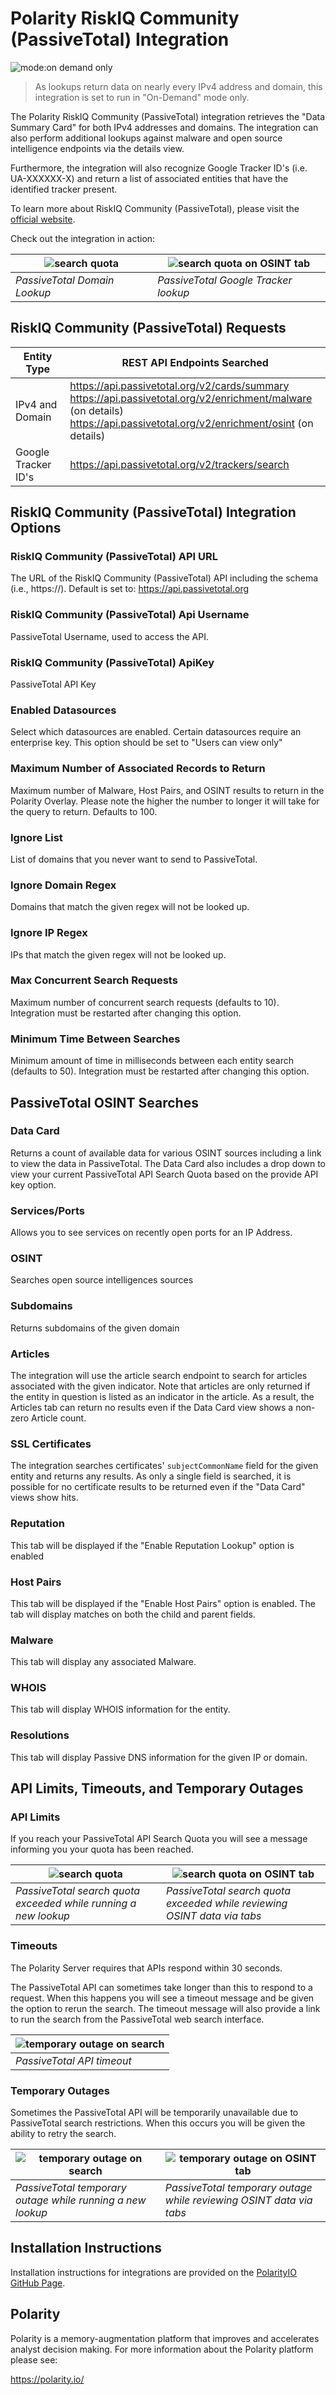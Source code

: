 # Polarity RiskIQ Community (PassiveTotal) Integration

![mode:on demand only](https://img.shields.io/badge/mode-on%20demand%20only-blue.svg)

> As lookups return data on nearly every IPv4 address and domain, this integration is set to run in "On-Demand" mode only.

The Polarity RiskIQ Community (PassiveTotal) integration retrieves the "Data Summary Card" for both IPv4 addresses and domains. The integration can also perform additional lookups against malware and open source intelligence endpoints via the details view.  

Furthermore, the integration will also recognize Google Tracker ID's (i.e. UA-XXXXXX-X) and return a list of associated entities that have the identified tracker present.

To learn more about RiskIQ Community (PassiveTotal), please visit the [official website](https://community.riskiq.com/).

Check out the integration in action:

| ![search quota](images/overlay-domain.png) | ![search quota on OSINT tab](images/overlay-tracker.png) |
|---|--|
|*PassiveTotal Domain Lookup* | *PassiveTotal Google Tracker lookup* |

## RiskIQ Community (PassiveTotal) Requests

| Entity Type | REST API Endpoints Searched |
|------------|-----------------------------|
| IPv4 and Domain | https://api.passivetotal.org/v2/cards/summary <br> https://api.passivetotal.org/v2/enrichment/malware (on details) <br> https://api.passivetotal.org/v2/enrichment/osint (on details)|
| Google Tracker ID's | https://api.passivetotal.org/v2/trackers/search |

## RiskIQ Community (PassiveTotal) Integration Options

### RiskIQ Community (PassiveTotal) API URL
The URL of the RiskIQ Community (PassiveTotal) API including the schema (i.e., https://). Default is set to:  https://api.passivetotal.org

### RiskIQ Community (PassiveTotal) Api Username
PassiveTotal Username, used to access the API.

### RiskIQ Community (PassiveTotal) ApiKey
PassiveTotal API Key

### Enabled Datasources

Select which datasources are enabled. Certain datasources require an enterprise key. This option should be set to "Users can view only"

### Maximum Number of Associated Records to Return

Maximum number of Malware, Host Pairs, and OSINT results to return in the Polarity Overlay. Please note the higher the number to longer it will take for the query to return.  Defaults to 100.

### Ignore List
List of domains that you never want to send to PassiveTotal.

### Ignore Domain Regex
Domains that match the given regex will not be looked up.

### Ignore IP Regex
IPs that match the given regex will not be looked up.

### Max Concurrent Search Requests

Maximum number of concurrent search requests (defaults to 10). Integration must be restarted after changing this option.

### Minimum Time Between Searches

Minimum amount of time in milliseconds between each entity search (defaults to 50). Integration must be restarted after changing this option.

## PassiveTotal OSINT Searches

### Data Card

Returns a count of available data for various OSINT sources including a link to view the data in PassiveTotal. The Data Card also includes a drop down to view your current PassiveTotal API Search Quota based on the provide API key option.

### Services/Ports

Allows you to see services on recently open ports for an IP Address.

### OSINT

Searches open source intelligences sources

### Subdomains

Returns subdomains of the given domain 

### Articles

The integration will use the article search endpoint to search for articles associated with the given indicator.  Note that articles are only returned if the entity in question is listed as an indicator in the article.  As a result, the Articles tab can return no results even if the Data Card view shows a non-zero Article count.

### SSL Certificates

The integration searches certificates' `subjectCommonName` field for the given entity and returns any results.  As only a single field is searched, it is possible for no certificate results to be returned even if the "Data Card" views show hits.

### Reputation

This tab will be displayed if the "Enable Reputation Lookup" option is enabled

### Host Pairs

This tab will be displayed if the "Enable Host Pairs" option is enabled.  The tab will display matches on both the child and parent fields.  

### Malware

This tab will display any associated Malware.  

### WHOIS

This tab will display WHOIS information for the entity.

### Resolutions

This tab will display Passive DNS information for the given  IP or domain.

## API Limits, Timeouts, and Temporary Outages

### API Limits 

If you reach your PassiveTotal API Search Quota you will see a message informing you your quota has been reached.

| ![search quota](images/quota-search.png) | ![search quota on OSINT tab](images/quota-tab.png) |
|---|--|
|*PassiveTotal search quota exceeded while running a new lookup* | *PassiveTotal search quota exceeded while reviewing OSINT data via tabs* |

### Timeouts

The Polarity Server requires that APIs respond within 30 seconds.

The PassiveTotal API can sometimes take longer than this to respond to a request.  When this happens you will see a timeout message and be given the option to rerun the search.  The timeout message will also provide a link to run the search from the PassiveTotal web search interface.

| ![temporary outage on search](images/timeout.png) |
|---|
|*PassiveTotal API timeout* | 

### Temporary Outages

Sometimes the PassiveTotal API will be temporarily unavailable due to PassiveTotal search restrictions.  When this occurs you will be given the ability to retry the search.

| ![temporary outage on search](images/outage-search.png) | ![temporary outage on OSINT tab](images/outage-tab.png) |
|---|--|
|*PassiveTotal temporary outage while running a new lookup* | *PassiveTotal temporary outage while reviewing OSINT data via tabs* |

## Installation Instructions

Installation instructions for integrations are provided on the [PolarityIO GitHub Page](https://polarityio.github.io/).

## Polarity

Polarity is a memory-augmentation platform that improves and accelerates analyst decision making.  For more information about the Polarity platform please see:

https://polarity.io/
